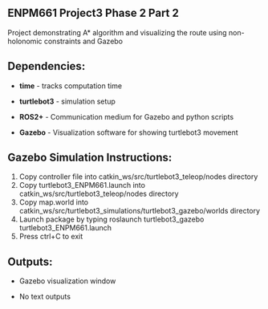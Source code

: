 ## ENPM661 Project3 Phase 2 Part 2

Project demonstrating A* algorithm and visualizing the route using non-holonomic constraints and Gazebo

## Dependencies:

* __time__ - tracks computation time

* __turtlebot3__ - simulation setup

* __ROS2+__ - Communication medium for Gazebo and python scripts

* __Gazebo__ - Visualization software for showing turtlebot3 movement

## Gazebo Simulation Instructions:

1. Copy controller file into catkin_ws/src/turtlebot3_teleop/nodes directory
2. Copy turtlebot3_ENPM661.launch into catkin_ws/src/turtlebot3_teleop/nodes directory
3. Copy map.world into catkin_ws/src/turtlebot3_simulations/turtlebot3_gazebo/worlds directory
3. Launch package by typing roslaunch turtlebot3_gazebo turtlebot3_ENPM661.launch
4. Press ctrl+C to exit 

## Outputs:

* Gazebo visualization window

* No text outputs